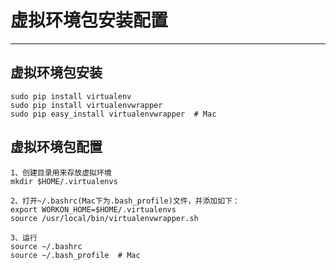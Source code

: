 # 虚拟环境包安装配置

---

## 虚拟环境包安装

```
sudo pip install virtualenv
sudo pip install virtualenvwrapper
sudo pip easy_install virtualenvwrapper  # Mac
```

## 虚拟环境包配置

```
1、创建目录用来存放虚拟环境
mkdir $HOME/.virtualenvs

2、打开~/.bashrc(Mac下为.bash_profile)文件，并添加如下：
export WORKON_HOME=$HOME/.virtualenvs
source /usr/local/bin/virtualenvwrapper.sh

3、运行
source ~/.bashrc
source ~/.bash_profile  # Mac
```



